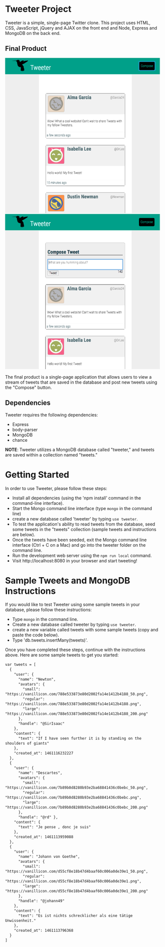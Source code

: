 # Tweeter Project

Tweeter is a simple, single-page Twitter clone. This project uses HTML, CSS, JavaScript, jQuery and AJAX on the front end and Node, Express and MongoDB on the back end.

## Final Product

!["Screenshot of tweets"](https://github.com/uabdul/tweeter/blob/master/docs/tweet-stream.png?raw=true)
!["Screenshot of 'Compose Tweet' box"](https://github.com/uabdul/tweeter/blob/master/docs/compose-tweet.png?raw=true)

The final product is a single-page application that allows users to view a stream of tweets that are saved in the database and post new tweets using the "Compose" button.

## Dependencies

Tweeter requires the following dependencies:

- Express
- body-parser
- MongoDB
- chance

**NOTE**: Tweeter utilizes a MongoDB database called "tweeter," and tweets are saved within a collection named "tweets."

# Getting Started

In order to use Tweeter, please follow these steps:
- Install all dependencies (using the 'npm install' command in the command-line interface).
- Start the Mongo command line interface (type `mongo` in the command line)
- create a new database called 'tweeter' by typing `use tweeter`.
- To test the application's ability to read tweets from the database, seed some tweets in the "tweets" collection (sample tweets and instructions are below).
- Once the tweets have been seeded, exit the Mongo command line interface (Ctrl + C on a Mac) and go into the tweeter folder on the command line.
- Run the development web server using the `npm run local` command.
- Visit http://localhost:8080 in your browser and start tweeting!


# Sample Tweets and MongoDB Instructions

If you would like to test Tweeter using some sample tweets in your database, please follow these instructions:

- Type `mongo` in the command line.
- Create a new database called tweeter by typing `use tweeter`.
- create a new variable called tweets with some sample tweets (copy and paste the code below).
- Type 'db.tweets.insertMany(tweets)'.

Once you have completed these steps, continue with the instructions above. Here are some sample tweets to get you started:

```
var tweets = [
  {
    "user": {
      "name": "Newton",
      "avatars": {
        "small":   "https://vanillicon.com/788e533873e80d2002fa14e1412b4188_50.png",
        "regular": "https://vanillicon.com/788e533873e80d2002fa14e1412b4188.png",
        "large":   "https://vanillicon.com/788e533873e80d2002fa14e1412b4188_200.png"
      },
      "handle": "@SirIsaac"
    },
    "content": {
      "text": "If I have seen further it is by standing on the shoulders of giants"
    },
    "created_at": 1461116232227
  },
  {
    "user": {
      "name": "Descartes",
      "avatars": {
        "small":   "https://vanillicon.com/7b89b0d8280b93e2ba68841436c0bebc_50.png",
        "regular": "https://vanillicon.com/7b89b0d8280b93e2ba68841436c0bebc.png",
        "large":   "https://vanillicon.com/7b89b0d8280b93e2ba68841436c0bebc_200.png"
      },
      "handle": "@rd" },
    "content": {
      "text": "Je pense , donc je suis"
    },
    "created_at": 1461113959088
  },
  {
    "user": {
      "name": "Johann von Goethe",
      "avatars": {
        "small":   "https://vanillicon.com/d55cf8e18b47d4baaf60c006a0de39e1_50.png",
        "regular": "https://vanillicon.com/d55cf8e18b47d4baaf60c006a0de39e1.png",
        "large":   "https://vanillicon.com/d55cf8e18b47d4baaf60c006a0de39e1_200.png"
      },
      "handle": "@johann49"
    },
    "content": {
      "text": "Es ist nichts schrecklicher als eine tätige Unwissenheit."
    },
    "created_at": 1461113796368
  }
]
```
